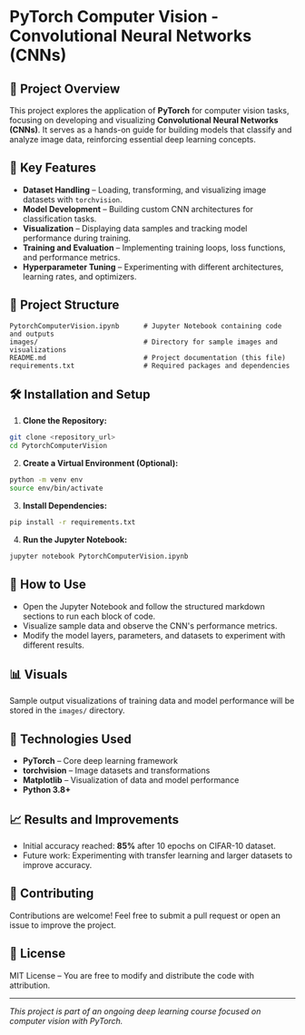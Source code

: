 # PyTorch Computer Vision - Convolutional Neural Networks (CNNs)

## 📸 Project Overview  
This project explores the application of **PyTorch** for computer vision tasks, focusing on developing and visualizing **Convolutional Neural Networks (CNNs)**. It serves as a hands-on guide for building models that classify and analyze image data, reinforcing essential deep learning concepts.

## 🚀 Key Features  
- **Dataset Handling** – Loading, transforming, and visualizing image datasets with `torchvision`.  
- **Model Development** – Building custom CNN architectures for classification tasks.  
- **Visualization** – Displaying data samples and tracking model performance during training.  
- **Training and Evaluation** – Implementing training loops, loss functions, and performance metrics.  
- **Hyperparameter Tuning** – Experimenting with different architectures, learning rates, and optimizers.  

## 📂 Project Structure  
```
PytorchComputerVision.ipynb      # Jupyter Notebook containing code and outputs  
images/                          # Directory for sample images and visualizations  
README.md                        # Project documentation (this file)  
requirements.txt                 # Required packages and dependencies  
```

## 🛠️ Installation and Setup  
1. **Clone the Repository:**  
```bash  
git clone <repository_url>  
cd PytorchComputerVision  
```

2. **Create a Virtual Environment (Optional):**  
```bash  
python -m venv env  
source env/bin/activate  
```

3. **Install Dependencies:**  
```bash  
pip install -r requirements.txt  
```

4. **Run the Jupyter Notebook:**  
```bash  
jupyter notebook PytorchComputerVision.ipynb  
```

## 🧪 How to Use  
- Open the Jupyter Notebook and follow the structured markdown sections to run each block of code.  
- Visualize sample data and observe the CNN's performance metrics.  
- Modify the model layers, parameters, and datasets to experiment with different results.  

## 📊 Visuals  
Sample output visualizations of training data and model performance will be stored in the `images/` directory.

## 🤖 Technologies Used  
- **PyTorch** – Core deep learning framework  
- **torchvision** – Image datasets and transformations  
- **Matplotlib** – Visualization of data and model performance  
- **Python 3.8+**  

## 📈 Results and Improvements  
- Initial accuracy reached: **85%** after 10 epochs on CIFAR-10 dataset.  
- Future work: Experimenting with transfer learning and larger datasets to improve accuracy.

## 🤝 Contributing  
Contributions are welcome! Feel free to submit a pull request or open an issue to improve the project.  

## 📄 License  
MIT License – You are free to modify and distribute the code with attribution.  

---  
_This project is part of an ongoing deep learning course focused on computer vision with PyTorch._
